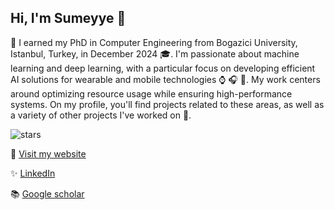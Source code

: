 ## Hi, I'm Sumeyye 👋

🏫 I earned my PhD in Computer Engineering from Bogazici University, Istanbul, Turkey, in December 2024 :mortar_board:. I'm passionate about machine learning and deep learning, with a particular focus on developing efficient AI solutions for wearable and mobile technologies ⌚ 🎧 📱. My work centers around optimizing resource usage while ensuring high-performance systems. On my profile, you'll find projects related to these areas, as well as a variety of other projects I've worked on 🌟.

<img src="https://img.shields.io/github/stars/sumeyye-agac?label=Stars" alt="stars"> 
<!-- <img src="https://visitor-badge.laobi.icu/badge?page_id=sumeyye-agac.sumeyye-agac" alt="Visits"> -->

🌱 [Visit my website](https://sumeyye-agac.github.io/)

✨ [LinkedIn](https://www.linkedin.com/in/sumeyye-agac-800039/)

📚 [Google scholar](https://scholar.google.com/citations?user=GnrF2DsAAAAJ&hl=tr&oi=ao)


